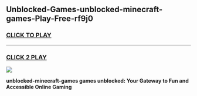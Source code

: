 
## Unblocked-Games-unblocked-minecraft-games-Play-Free-rf9j0
<h3>
<a href="https://premium76.site?title=unblocked-minecraft-games&ref=19M">CLICK TO PLAY</a></h3>
<hr>

<h3>
<a href="https://premium76.site?title=unblocked-minecraft-games&ref=19M">CLICK 2 PLAY</a>
  
</h3>

<a href="https://premium76.site?title=unblocked-minecraft-games&ref=19M"><img src="https://clearcache.store/games.png"></a>


**unblocked-minecraft-games games unblocked: Your Gateway to Fun and Accessible Online Gaming**
